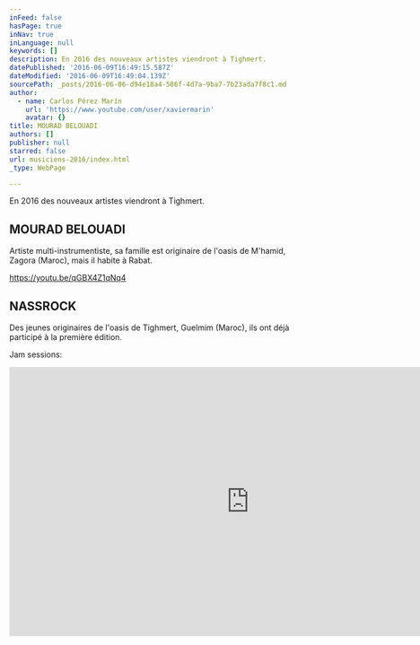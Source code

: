 ```yaml
---
inFeed: false
hasPage: true
inNav: true
inLanguage: null
keywords: []
description: En 2016 des nouveaux artistes viendront à Tighmert.
datePublished: '2016-06-09T16:49:15.587Z'
dateModified: '2016-06-09T16:49:04.139Z'
sourcePath: _posts/2016-06-06-d94e18a4-586f-4d7a-9ba7-7b23ada7f8c1.md
author:
  - name: Carlos Pérez Marín
    url: 'https://www.youtube.com/user/xaviermarin'
    avatar: {}
title: MOURAD BELOUADI
authors: []
publisher: null
starred: false
url: musiciens-2016/index.html
_type: WebPage

---
```

En 2016 des nouveaux artistes viendront à Tighmert.

## MOURAD BELOUADI

Artiste multi-instrumentiste, sa famille est originaire de l'oasis de M'hamid, Zagora (Maroc), mais il habite à Rabat. 

https://youtu.be/qGBX4Z1qNq4

## NASSROCK

Des jeunes originaires de l'oasis de Tighmert, Guelmim (Maroc), ils ont déjà participé à la première édition.

Jam sessions:

<iframe src="https://cdn.embedly.com/widgets/media.html?src=https%3A%2F%2Fwww.youtube.com%2Fembed%2Fj9IggH5wQcc%3Ffeature%3Doembed&amp;url=http%3A%2F%2Fwww.youtube.com%2Fwatch%3Fv%3Dj9IggH5wQcc&amp;image=https%3A%2F%2Fi.ytimg.com%2Fvi%2Fj9IggH5wQcc%2Fhqdefault.jpg&amp;key=b7d04c9b404c499eba89ee7072e1c4f7&amp;type=text%2Fhtml&amp;schema=youtube" width="854" height="480" scrolling="no" frameborder="0" allowfullscreen="" style=""></iframe>